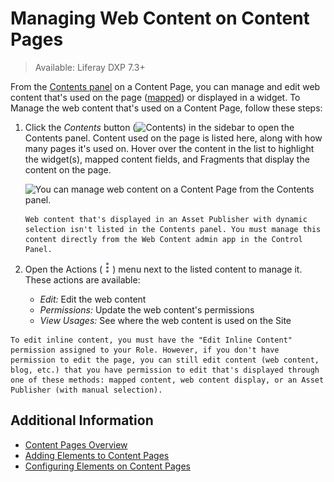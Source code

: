 # Managing Web Content on Content Pages

> Available: Liferay DXP 7.3+

From the [Contents panel](./content-page-editor-user-interface-reference.md#contents) on a Content Page, you can manage and edit web content that's used on the page ([mapped](./configuring-elements-on-content-pages.md#mapping-content)) or displayed in a widget. To Manage the web content that's used on a Content Page, follow these steps:

1. Click the *Contents* button (![Contents](../../../images/icon-contents.png)) in the sidebar to open the Contents panel. Content used on the page is listed here, along with how many pages it's used on. Hover over the content in the list to highlight the widget(s), mapped content fields, and Fragments that display the content on the page.

    ![You can manage web content on a Content Page from the Contents panel.](./managing-web-content-on-content-pages/images/01.png)

    ```{note}
    Web content that's displayed in an Asset Publisher with dynamic selection isn't listed in the Contents panel. You must manage this content directly from the Web Content admin app in the Control Panel.
    ```

1. Open the Actions (![Actions](../../../images/icon-actions.png)) menu next to the listed content to manage it. These actions are available:

    - *Edit:* Edit the web content
    - *Permissions:* Update the web content's permissions
    - *View Usages:* See where the web content is used on the Site

```{note}
To edit inline content, you must have the "Edit Inline Content" permission assigned to your Role. However, if you don't have permission to edit the page, you can still edit content (web content, blog, etc.) that you have permission to edit that's displayed through one of these methods: mapped content, web content display, or an Asset Publisher (with manual selection).
```

## Additional Information

- [Content Pages Overview](./content-pages-overview.md)
- [Adding Elements to Content Pages](./adding-elements-to-content-pages.md)
- [Configuring Elements on Content Pages](./configuring-elements-on-content-pages.md)
